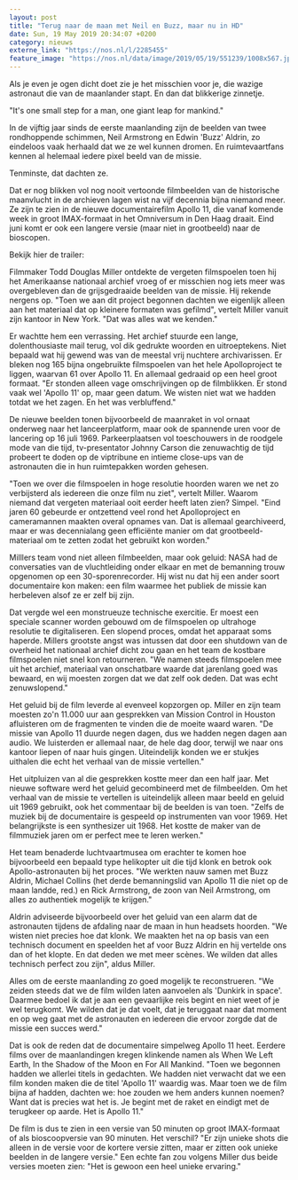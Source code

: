 ```yaml
---
layout: post
title: "Terug naar de maan met Neil en Buzz, maar nu in HD"
date: Sun, 19 May 2019 20:34:07 +0200
category: nieuws
externe_link: "https://nos.nl/l/2285455"
feature_image: "https://nos.nl/data/image/2019/05/19/551239/1008x567.jpg"
---
```


<p>Als je even je ogen dicht doet zie je het misschien voor je, die wazige astronaut die van de maanlander stapt. En dan dat blikkerige zinnetje.</p>
<p>"It's one small step for a man, one giant leap for mankind."</p>
<p>In de vijftig jaar sinds de eerste maanlanding zijn de beelden van twee rondhoppende schimmen, Neil Armstrong en Edwin 'Buzz' Aldrin, zo eindeloos vaak herhaald dat we ze wel kunnen dromen. En ruimtevaartfans kennen al helemaal iedere pixel beeld van de missie.</p>
<p>Tenminste, dat dachten ze.</p>
<p>Dat er nog blikken vol nog nooit vertoonde filmbeelden van de historische maanvlucht in de archieven lagen wist na vijf decennia bijna niemand meer. Ze zijn te zien in de nieuwe documentairefilm Apollo 11, die vanaf komende week in groot IMAX-formaat in het Omniversum in Den Haag draait. Eind juni komt er ook een langere versie (maar niet in grootbeeld) naar de bioscopen.</p>
<p>Bekijk hier de trailer:</p>
<p>Filmmaker Todd Douglas Miller ontdekte de vergeten filmspoelen toen hij het Amerikaanse nationaal archief vroeg of er misschien nog iets meer was overgebleven dan de grijsgedraaide beelden van de missie. Hij rekende nergens op. "Toen we aan dit project begonnen dachten we eigenlijk alleen aan het materiaal dat op kleinere formaten was gefilmd", vertelt Miller vanuit zijn kantoor in New York. "Dat was alles wat we kenden."</p>
<p>Er wachtte hem een verrassing. Het archief stuurde een lange, dolenthousiaste mail terug, vol dik gedrukte woorden en uitroeptekens. Niet bepaald wat hij gewend was van de meestal vrij nuchtere archivarissen. Er bleken nog 165 bijna ongebruikte filmspoelen van het hele Apolloproject te liggen, waarvan 61 over Apollo 11. En allemaal gedraaid op een heel groot formaat. "Er stonden alleen vage omschrijvingen op de filmblikken. Er stond vaak wel 'Apollo 11' op, maar geen datum. We wisten niet wat we hadden totdat we het zagen. En het was verbluffend."</p>
<p>De nieuwe beelden tonen bijvoorbeeld de maanraket in vol ornaat onderweg naar het lanceerplatform, maar ook de spannende uren voor de lancering op 16 juli 1969. Parkeerplaatsen vol toeschouwers in de roodgele mode van die tijd, tv-presentator Johnny Carson die zenuwachtig de tijd probeert te doden op de viptribune en intieme close-ups van de astronauten die in hun ruimtepakken worden gehesen.</p>
<p>"Toen we over die filmspoelen in hoge resolutie hoorden waren we net zo verbijsterd als iedereen die onze film nu ziet", vertelt Miller. Waarom niemand dat vergeten materiaal ooit eerder heeft laten zien? Simpel. "Eind jaren 60 gebeurde er ontzettend veel rond het Apolloproject en cameramannen maakten overal opnames van. Dat is allemaal gearchiveerd, maar er was decennialang geen efficiënte manier om dat grootbeeld-materiaal om te zetten zodat het gebruikt kon worden."</p>
<p>Milllers team vond niet alleen filmbeelden, maar ook geluid: NASA had de conversaties van de vluchtleiding onder elkaar en met de bemanning trouw opgenomen op een 30-sporenrecorder. Hij wist nu dat hij een ander soort documentaire kon maken: een film waarmee het publiek de missie kan herbeleven alsof ze er zelf bij zijn.</p>
<p>Dat vergde wel een monstrueuze technische exercitie. Er moest een speciale scanner worden gebouwd om de filmspoelen op ultrahoge resolutie te digitaliseren. Een slopend proces, omdat het apparaat soms haperde. Millers grootste angst was intussen dat door een shutdown van de overheid het nationaal archief dicht zou gaan en het team de kostbare filmspoelen niet snel kon retourneren. "We namen steeds filmspoelen mee uit het archief, materiaal van onschatbare waarde dat jarenlang goed was bewaard, en wij moesten zorgen dat we dat zelf ook deden. Dat was echt zenuwslopend."</p>
<p>Het geluid bij de film leverde al evenveel kopzorgen op. Miller en zijn team moesten zo'n 11.000 uur aan gesprekken van Mission Control in Houston afluisteren om de fragmenten te vinden die de moeite waard waren. "De missie van Apollo 11 duurde negen dagen, dus we hadden negen dagen aan audio. We luisterden er allemaal naar, de hele dag door, terwijl we naar ons kantoor liepen of naar huis gingen. Uiteindelijk konden we er stukjes uithalen die echt het verhaal van de missie vertellen."</p>
<p>Het uitpluizen van al die gesprekken kostte meer dan een half jaar. Met nieuwe software werd het geluid gecombineerd met de filmbeelden. Om het verhaal van de missie te vertellen is uiteindelijk alleen maar beeld en geluid uit 1969 gebruikt, ook het commentaar bij de beelden is van toen. "Zelfs de muziek bij de documentaire is gespeeld op instrumenten van voor 1969. Het belangrijkste is een synthesizer uit 1968. Het kostte de maker van de filmmuziek jaren om er perfect mee te leren werken."</p>
<p>Het team benaderde luchtvaartmusea om erachter te komen hoe bijvoorbeeld een bepaald type helikopter uit die tijd klonk en betrok ook Apollo-astronauten bij het proces. "We werkten nauw samen met Buzz Aldrin, Michael Collins (het derde bemanningslid van Apollo 11 die niet op de maan landde, red.) en Rick Armstrong, de zoon van Neil Armstrong, om alles zo authentiek mogelijk te krijgen."</p>
<p>Aldrin adviseerde bijvoorbeeld over het geluid van een alarm dat de astronauten tijdens de afdaling naar de maan in hun headsets hoorden. "We wisten niet precies hoe dat klonk. We maakten het na op basis van een technisch document en speelden het af voor Buzz Aldrin en hij vertelde ons dan of het klopte. En dat deden we met meer scènes. We wilden dat alles technisch perfect zou zijn", aldus Miller.</p>
<p>Alles om de eerste maanlanding zo goed mogelijk te reconstrueren. "We zeiden steeds dat we de film wilden laten aanvoelen als 'Dunkirk in space'. Daarmee bedoel ik dat je aan een gevaarlijke reis begint en niet weet of je wel terugkomt. We wilden dat je dat voelt, dat je teruggaat naar dat moment en op weg gaat met de astronauten en iedereen die ervoor zorgde dat de missie een succes werd."</p>
<p>Dat is ook de reden dat de documentaire simpelweg Apollo 11 heet. Eerdere films over de maanlandingen kregen klinkende namen als When We Left Earth, In the Shadow of the Moon en For All Mankind. "Toen we begonnen hadden we allerlei titels in gedachten. We hadden niet verwacht dat we een film konden maken die de titel 'Apollo 11' waardig was. Maar toen we de film bijna af hadden, dachten we: hoe zouden we hem anders kunnen noemen? Want dat is precies wat het is. Je begint met de raket en eindigt met de terugkeer op aarde. Het is Apollo 11."</p>
<p>De film is dus te zien in een versie van 50 minuten op groot IMAX-formaat of als bioscoopversie van 90 minuten. Het verschil? "Er zijn unieke shots die alleen in de versie voor de kortere versie zitten, maar er zitten ook unieke beelden in de langere versie." Een echte fan zou volgens Miller dus beide versies moeten zien: "Het is gewoon een heel unieke ervaring."</p>
